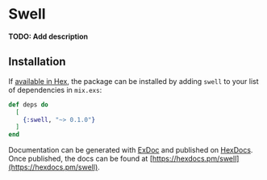 # Swell

**TODO: Add description**

## Installation

If [available in Hex](https://hex.pm/docs/publish), the package can be installed
by adding `swell` to your list of dependencies in `mix.exs`:

```elixir
def deps do
  [
    {:swell, "~> 0.1.0"}
  ]
end
```

Documentation can be generated with [ExDoc](https://github.com/elixir-lang/ex_doc)
and published on [HexDocs](https://hexdocs.pm). Once published, the docs can
be found at [https://hexdocs.pm/swell](https://hexdocs.pm/swell).

